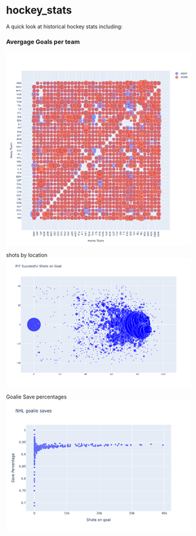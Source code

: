 # hockey_stats
A quick look at historical hockey stats including:


### Avergage Goals per team

![image](hockey/imageAssets/average_goals.png)

shots by location
![image](hockey/imageAssets/shot_location.png)


Goalie Save percentages
![image](hockey/imageAssets/GoalieSaves.png)

